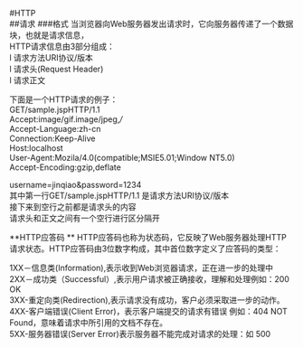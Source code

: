 #HTTP  
##请求
###格式
当浏览器向Web服务器发出请求时，它向服务器传递了一个数据块，也就是请求信息，  
HTTP请求信息由3部分组成：  
l   请求方法URI协议/版本  
l   请求头(Request Header)  
l   请求正文  

下面是一个HTTP请求的例子：  
GET/sample.jspHTTP/1.1  
Accept:image/gif.image/jpeg,*/*  
Accept-Language:zh-cn  
Connection:Keep-Alive  
Host:localhost  
User-Agent:Mozila/4.0(compatible;MSIE5.01;Window NT5.0)  
Accept-Encoding:gzip,deflate  
 
username=jinqiao&password=1234  
其中第一行GET/sample.jspHTTP/1.1 是请求方法URI协议/版本  
接下来到空行之前都是请求头的内容  
请求头和正文之间有一个空行进行区分隔开  

**HTTP应答码 ** 
HTTP应答码也称为状态码，它反映了Web服务器处理HTTP请求状态。HTTP应答码由3位数字构成，其中首位数字定义了应答码的类型：

1XX－信息类(Information),表示收到Web浏览器请求，正在进一步的处理中  
2XX－成功类（Successful）,表示用户请求被正确接收，理解和处理例如：200 OK   
3XX-重定向类(Redirection),表示请求没有成功，客户必须采取进一步的动作。  
4XX-客户端错误(Client Error)，表示客户端提交的请求有错误 例如：404 NOT Found，意味着请求中所引用的文档不存在。  
5XX-服务器错误(Server Error)表示服务器不能完成对请求的处理：如 500  
